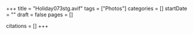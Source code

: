 +++
title = "Holiday073stg.avif"
tags = ["Photos"]
categories = []
startDate = ""
draft = false
pages = []

citations = []
+++
